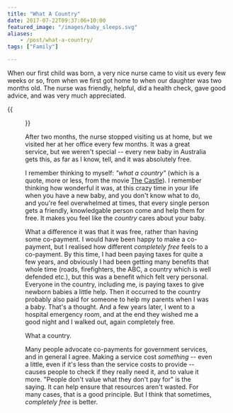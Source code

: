 ```yaml
---
title: "What A Country"
date: 2017-07-22T09:37:06+10:00
featured_image: "/images/baby_sleeps.svg"
aliases:
    - /post/what-a-country/
tags: ["Family"]

---
```


When our first child was born, a very nice nurse came to visit us every few weeks or so, from when we first got home to when our daughter was two months old. The nurse was friendly, helpful, did a health check, gave good advice, and was very much appreciated.

{{<figure src="/images/baby_sleeps.svg" >}}

After two months, the nurse stopped visiting us at home, but we visited her at her office every few months. It was a great service, but we weren't special -- every new baby in Australia gets this, as far as I know, tell, and it was absolutely free.

I remember thinking to myself: _"what a country"_ (which is a quote, more or less, from the movie [The Castle](https://en.wikipedia.org/wiki/The_Castle_(1997_Australian_film))). I remember thinking how wonderful it was, at this crazy time in your life when you have a new baby, and you don't know what to do, and you're feel overwhelmed at times, that every single person gets a friendly, knowledgable person come and help them for free. It makes you feel like the _country_ cares about your baby.

What a difference it was that it was free, rather than having some co-payment. I would have been happy to make a co-payment, but I realised how different _completely free_ feels to a co-payment. By this time, I had been paying taxes for quite a few years, and obviously I had been getting many benefits that whole time (roads, firefighters, the ABC, a country which is well defended etc.), but this was a benefit which felt very personal. Everyone in the country, including me, is paying taxes to give newborn babies a little help. Then it occurred to the country probably also paid for someone to help my parents when I was a baby. That's a thought. And a few years later, I went to a hospital emergency room, and at the end they wished me a good night and I walked out, again completely free.

What a country.

Many people advocate co-payments for government services, and in general I agree. Making a service cost _something_ -- even a little, even if it's less than the service costs to provide -- causes people to check if they really need it, and to value it more. "People don't value what they don't pay for" is the saying. It can help ensure that resources aren't wasted. For many cases, that is a good principle. But I think that sometimes, _completely free_ is better.



